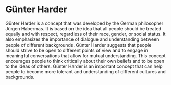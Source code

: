 # Günter Harder

Günter Harder is a concept that was developed by the German philosopher Jürgen Habermas. It is based on the idea that all people should be treated equally and with respect, regardless of their race, gender, or social status. It also emphasizes the importance of dialogue and understanding between people of different backgrounds. Günter Harder suggests that people should strive to be open to different points of view and to engage in meaningful conversations that allow for mutual understanding. This concept encourages people to think critically about their own beliefs and to be open to the ideas of others. Günter Harder is an important concept that can help people to become more tolerant and understanding of different cultures and backgrounds.
